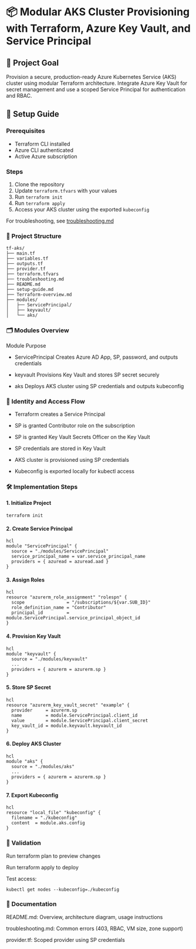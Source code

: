 # 📦 Modular AKS Cluster Provisioning with Terraform, Azure Key Vault, and Service Principal

## 🎯 Project Goal
Provision a secure, production-ready Azure Kubernetes Service (AKS) cluster using modular Terraform architecture. Integrate Azure Key Vault for secret management and use a scoped Service Principal for authentication and RBAC.

## 🔧 Setup Guide

### Prerequisites
- Terraform CLI installed
- Azure CLI authenticated
- Active Azure subscription

### Steps
1. Clone the repository
2. Update `terraform.tfvars` with your values
3. Run `terraform init`
4. Run `terraform apply`
5. Access your AKS cluster using the exported `kubeconfig`

For troubleshooting, see [troubleshooting.md](./troubleshooting.md)


### 🧱 Project Structure
```
tf-aks/
├── main.tf
├── variables.tf
├── outputs.tf
├── provider.tf
├── terraform.tfvars
├── troubleshooting.md
├── README.md
├── setup-guide.md
├── Terraform-overview.md
├── modules/
│   ├── ServicePrincipal/
│   ├── keyvault/
│   └── aks/

```

### 🗂️ Modules Overview
Module	Purpose
 - ServicePrincipal	Creates Azure AD App, SP, password, and outputs credentials

 - keyvault	Provisions Key Vault and stores SP secret securely
 - aks	Deploys AKS cluster using SP credentials and outputs kubeconfig
   
### 🔐 Identity and Access Flow
 - Terraform creates a Service Principal

 - SP is granted Contributor role on the subscription

 - SP is granted Key Vault Secrets Officer on the Key Vault

 - SP credentials are stored in Key Vault

 - AKS cluster is provisioned using SP credentials

- Kubeconfig is exported locally for kubectl access

### 🛠️ Implementation Steps
#### 1. Initialize Project
```
terraform init
```

#### 2. Create Service Principal
```
hcl
module "ServicePrincipal" {
  source = "./modules/ServicePrincipal"
  service_principal_name = var.service_principal_name
  providers = { azuread = azuread.aad }
}
```

#### 3. Assign Roles
```
hcl
resource "azurerm_role_assignment" "rolespn" {
  scope                = "/subscriptions/${var.SUB_ID}"
  role_definition_name = "Contributor"
  principal_id         = module.ServicePrincipal.service_principal_object_id
}
```

#### 4. Provision Key Vault
```
hcl
module "keyvault" {
  source = "./modules/keyvault"
  ...
  providers = { azurerm = azurerm.sp }
}
```

#### 5. Store SP Secret
```
hcl
resource "azurerm_key_vault_secret" "example" {
  provider     = azurerm.sp
  name         = module.ServicePrincipal.client_id
  value        = module.ServicePrincipal.client_secret
  key_vault_id = module.keyvault.keyvault_id
}
```

#### 6. Deploy AKS Cluster
```
hcl
module "aks" {
  source = "./modules/aks"
  ...
  providers = { azurerm = azurerm.sp }
}
```

#### 7. Export Kubeconfig
```
hcl
resource "local_file" "kubeconfig" {
  filename = "./kubeconfig"
  content  = module.aks.config
}
```

### 🧪 Validation
Run terraform plan to preview changes

Run terraform apply to deploy

Test access:

```
kubectl get nodes --kubeconfig=./kubeconfig
```

### 📘 Documentation
README.md: Overview, architecture diagram, usage instructions

troubleshooting.md: Common errors (403, RBAC, VM size, zone support)

provider.tf: Scoped provider using SP credentials
